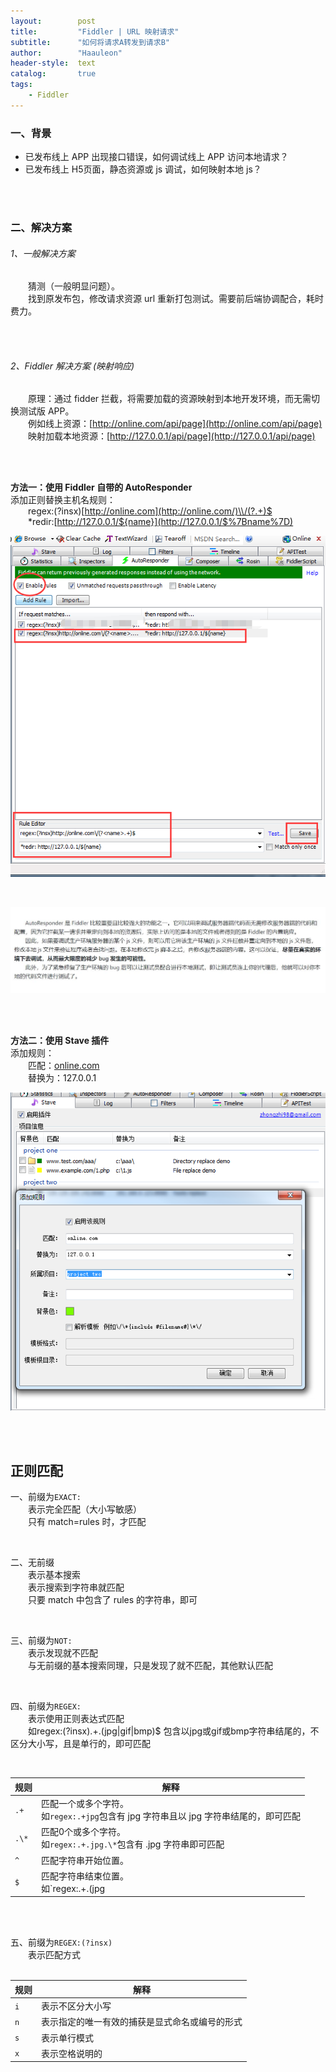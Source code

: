 ```yaml
---
layout:        post
title:         "Fiddler | URL 映射请求"
subtitle:      "如何将请求A转发到请求B"
author:        "Haauleon"
header-style:  text
catalog:       true
tags:
    - Fiddler
---
```


### 一、背景
* 已发布线上 APP 出现接口错误，如何调试线上 APP 访问本地请求？       
* 已发布线上 H5页面，静态资源或 js 调试，如何映射本地 js？            

<br>
<br>

### 二、解决方案
###### 1、一般解决方案
&emsp;&emsp;猜测（一般明显问题）。                
&emsp;&emsp;找到原发布包，修改请求资源 url 重新打包测试。需要前后端协调配合，耗时费力。                

<br>
<br>

###### 2、Fiddler 解决方案 (映射响应)
&emsp;&emsp;原理：通过 fidder 拦截，将需要加载的资源映射到本地开发环境，而无需切换测试版 APP。             
&emsp;&emsp;例如线上资源：[http://online.com/api/page](http://online.com/api/page)                   
&emsp;&emsp;映射加载本地资源：[http://127.0.0.1/api/page](http://127.0.0.1/api/page)                

<br>
<br>

**方法一：使用 Fiddler 自带的 AutoResponder**                                       
添加正则替换主机名规则：  
&emsp;&emsp;regex:(?insx)[http://online.com](http://online.com/)\\/(?.+)$                            
&emsp;&emsp;\*redir:[http://127.0.0.1/${name}](http://127.0.0.1/$%7Bname%7D)                           

![](\img\in-post\post-fiddler\2018-02-01-fiddler-autoresponder-1.png)                         

<br>
     
![](\img\in-post\post-fiddler\2018-02-01-fiddler-autoresponder-3.jpg)         

<br>
<br>

**方法二：使用 Stave 插件**                           
添加规则：                      
&emsp;&emsp;匹配：[online.com](http://online.com/)                     
&emsp;&emsp;替换为：127.0.0.1                            

![](\img\in-post\post-fiddler\2018-02-01-fiddler-autoresponder-2.png)          

<br><br>

## 正则匹配
一、前缀为`EXACT:`                   
&emsp;&emsp;表示完全匹配（大小写敏感）                    
&emsp;&emsp;只有 match=rules 时，才匹配                   
  
<br>

二、无前缀  
&emsp;&emsp;表示基本搜索  
&emsp;&emsp;表示搜索到字符串就匹配  
&emsp;&emsp;只要 match 中包含了 rules 的字符串，即可  
  
<br>

三、前缀为`NOT:`  
&emsp;&emsp;表示发现就不匹配  
&emsp;&emsp;与无前缀的基本搜索同理，只是发现了就不匹配，其他默认匹配  

<br>

四、前缀为`REGEX:`  
&emsp;&emsp;表示使用正则表达式匹配  
&emsp;&emsp;如regex:(?insx).+.(jpg|gif|bmp)$ 包含以jpg或gif或bmp字符串结尾的，不区分大小写，且是单行的，即可匹配
  
<br>

| 规则 | 解释 |
| --- | --- |
| `.+` | 匹配一个或多个字符。 <br>如`regex:.+jpg`包含有 jpg 字符串且以 jpg 字符串结尾的，即可匹配 |
| `.\*` | 匹配0个或多个字符。<br>如`regex:.+.jpg.\*`包含有 .jpg 字符串即可匹配 |
| `^` | 匹配字符串开始位置。 |
| `$` | 匹配字符串结束位置。<br>如`regex:.+.(jpg|gif|bmp)$`包含以 jpg 或 gif 或 bmp 字符串结尾的，即可匹配 |         

<br>
<br>

五、前缀为`REGEX:(?insx)`  
&emsp;&emsp;表示匹配方式      
<br>

| 规则 | 解释 |
| --- | --- |
| `i` | 表示不区分大小写 |
| `n` | 表示指定的唯一有效的捕获是显式命名或编号的形式 |
| `s` | 表示单行模式 |
| `x` | 表示空格说明的 |